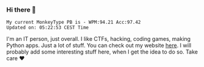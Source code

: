 ### Hi there 👋
<!-- PB START -->
```
My current MonkeyType PB is - WPM:94.21 Acc:97.42
Updated on: 05:22:53 CEST Time
```
<!-- PB END -->
I'm an IT person, just overall. I like CTFs, hacking, coding games, making Python apps. Just a lot of stuff.
You can check out my website [here](https://skill3472.github.io/).
I will probably add some interesting stuff here, when I get the idea to do so. Take care ❤️
